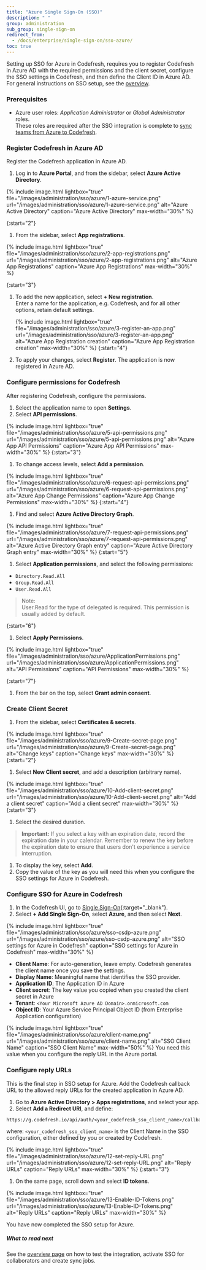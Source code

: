 ```yaml
---
title: "Azure Single Sign-On (SSO)"
description: " "
group: administration
sub_group: single-sign-on
redirect_from:
  - /docs/enterprise/single-sign-on/sso-azure/
toc: true
---
```


Setting up SSO for Azure in Codefresh, requires you to register Codefresh in Azure AD with the required permissions and the client secret, configure the SSO settings in Codefresh, and then define the Client ID in Azure AD.  
For general instructions on SSO setup, see the [overview]({{site.baseurl}}/docs/administration/single-sign-on/sso-setup-oauth2/).

### Prerequisites
* Azure user roles: *Application Administrator* or *Global Administrator* roles.  
  These roles are required after the SSO integration is complete to [sync teams from Azure to Codefresh]({{site.baseurl}}/docs/administration/single-sign-on/sso-setup-oauth2/#syncing-of-teams-after-initial-sso-setup).


### Register Codefresh in Azure AD
Register the Codefresh application in Azure AD.

1.  Log in to **Azure Portal**, and from the sidebar, select **Azure Active Directory**.
  
  {% include image.html 
  lightbox="true" 
  file="/images/administration/sso/azure/1-azure-service.png" 
  url="/images/administration/sso/azure/1-azure-service.png"
  alt="Azure Active Directory"
  caption="Azure Active Directory"
  max-width="30%"
  %}

{:start="2"}
1. From the sidebar, select **App registrations**.

  {% include image.html 
  lightbox="true" 
  file="/images/administration/sso/azure/2-app-registrations.png" 
  url="/images/administration/sso/azure/2-app-registrations.png"
  alt="Azure App Registrations"
  caption="Azure App Registrations"
  max-width="30%"
  %}

{:start="3"}
1. To add the new application, select **+ New registration**.  
   Enter a name for the application, e.g. Codefresh, and for all other options, retain default settings.

   {% include image.html 
  lightbox="true" 
  file="/images/administration/sso/azure/3-register-an-app.png" 
  url="/images/administration/sso/azure/3-register-an-app.png"
  alt="Azure App Registration creation"
  caption="Azure App Registration creation"
  max-width="30%"
  %}
{:start="4"}
1. To apply your changes, select **Register**. The application is now registered in Azure AD. 


### Configure permissions for Codefresh

After registering Codefresh, configure the permissions. 

1. Select the application name to open **Settings**.
1. Select **API permissions**.

  {% include image.html 
  lightbox="true" 
  file="/images/administration/sso/azure/5-api-permissions.png" 
  url="/images/administration/sso/azure/5-api-permissions.png"
  alt="Azure App API Permissions"
  caption="Azure App API Permissions"
  max-width="30%"
  %}
{:start="3"}
1. To change access levels, select **Add a permission**.

  {% include image.html 
  lightbox="true" 
  file="/images/administration/sso/azure/6-request-api-permissions.png" 
  url="/images/administration/sso/azure/6-request-api-permissions.png"
  alt="Azure App Change Permissions"
  caption="Azure App Change Permissions"
  max-width="30%"
  %}
{:start="4"}
1. Find and select **Azure Active Directory Graph**.

  {% include image.html 
  lightbox="true" 
  file="/images/administration/sso/azure/7-request-api-permissions.png" 
  url="/images/administration/sso/azure/7-request-api-permissions.png"
  alt="Azure Active Directory Graph entry"
  caption="Azure Active Directory Graph entry"
  max-width="30%"
  %}
{:start="5"}
1. Select **Application permissions**, and select the following permissions:  
  * `Directory.Read.All`
  * `Group.Read.All`
  * `User.Read.All`

   >Note:  
    User.Read for the type of delegated is required. This permission is usually added by default. 

{:start="6"}
1. Select **Apply Permissions**.

  {% include image.html 
  lightbox="true" 
  file="/images/administration/sso/azure/ApplicationPermissions.png" 
  url="/images/administration/sso/azure/ApplicationPermissions.png"
  alt="API Permissions"
  caption="API Permissions"
  max-width="30%"
  %}

{:start="7"}
1. From the bar on the top, select **Grant admin consent**.

### Create Client Secret

1. From the sidebar, select **Certificates & secrets**.

  {% include image.html 
  lightbox="true" 
  file="/images/administration/sso/azure/9-Create-secret-page.png" 
  url="/images/administration/sso/azure/9-Create-secret-page.png"
  alt="Change keys"
  caption="Change keys"
  max-width="30%"
  %}
{:start="2"}
1. Select **New Client secret**, and add a description (arbitrary name).

  {% include image.html 
  lightbox="true" 
  file="/images/administration/sso/azure/10-Add-client-secret.png" 
  url="/images/administration/sso/azure/10-Add-client-secret.png"
  alt="Add a client secret"
  caption="Add a client secret"
  max-width="30%"
  %}
{:start="3"}
1. Select the desired duration.
  >**Important:** If you select a key with an expiration date, record the expiration date in your calendar. Remember to renew the key before the expiration date to ensure that users don't experience a service interruption.
1. To display the key, select **Add**.
1. Copy the value of the key as you will need this when you configure the SSO settings for Azure in Codefresh.

### Configure SSO for Azure in Codefresh

1. In the Codefresh UI, go to [Single Sign-On](https://g.codefresh.io/2.0/account-settings/single-sign-on){:target="\_blank"}.
1. Select **+ Add Single Sign-On**, select **Azure**, and then select **Next**.
  
  {% include image.html 
  lightbox="true" 
  file="/images/administration/sso/azure/sso-csdp-azure.png" 
  url="/images/administration/sso/azure/sso-csdp-azure.png"
  alt="SSO settings for Azure in Codefresh"
  caption="SSO settings for Azure in Codefresh"
  max-width="30%"
  %}

  * **Client Name**: For auto-generation, leave empty. Codefresh generates the client name once you save the settings. 
  * **Display Name**: Meaningful name that identifies the SSO provider.
  * **Application ID**: The Application ID in Azure
  * **Client secret**: The key value you copied when you created the client secret in Azure
  * **Tenant**: `<Your Microsoft Azure AD Domain>.onmicrosoft.com`
  * **Object ID**: Your Azure Service Principal Object ID (from Enterprise Application configuration) 

  {% include image.html 
  lightbox="true" 
  file="/images/administration/sso/azure/client-name.png" 
  url="/images/administration/sso/azure/client-name.png"
  alt="SSO Client Name"
  caption="SSO Client Name"
  max-width="50%"
  %}
  You need this value when you configure the reply URL in the Azure portal.

### Configure reply URLs
This is the final step in SSO setup for Azure. Add the Codefresh callback URL to the allowed reply URLs for the created application in Azure AD. 
1. Go to **Azure Active Directory > Apps registrations**, and select your app. 
1. Select **Add a Redirect URI**, and define:

  ```
  https://g.codefresh.io/api/auth/<your_codefresh_sso_client_name>/callback

  ```

  where: `<your_codefresh_sso_client_name>` is the Client Name in the SSO configuration, either defined by you or created by Codefresh. 
  
  {% include image.html 
  lightbox="true" 
  file="/images/administration/sso/azure/12-set-reply-URL.png" 
  url="/images/administration/sso/azure/12-set-reply-URL.png"
  alt="Reply URLs"
  caption="Reply URLs"
  max-width="30%"
  %}
{:start="3"}
1. On the same page, scroll down and select **ID tokens**.

  {% include image.html 
  lightbox="true" 
  file="/images/administration/sso/azure/13-Enable-ID-Tokens.png" 
  url="/images/administration/sso/azure/13-Enable-ID-Tokens.png"
  alt="Reply URLs"
  caption="Reply URLs"
  max-width="30%"
  %}

You have now completed the SSO setup for Azure. 

##### What to read next
See the [overview page]({{site.baseurl}}/docs/administration/single-sign-on/sso-setup-oauth2/#testing-your-identity-provider) on how to test the integration, activate SSO for collaborators and create sync jobs.
